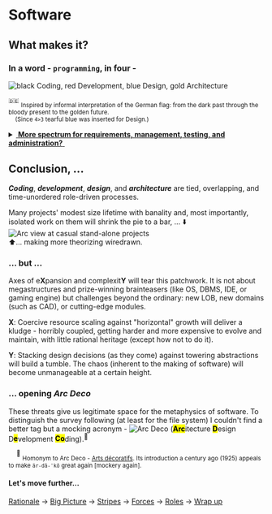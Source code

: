 # Software

## What makes it? 

### **In a word - `programming`, in four -** 

<picture>
  <img alt="black Coding, red Development, blue Design, gold Architecture" src="https://github.com/Kyriosity/read-write/blob/main/README+/_rsc/_img/ArcDeco/darkCode2arcGold.jpg" />
</picture>

<sup>:de:</sup> <sub>Inspired by informal interpretation of the German flag: from the dark past through the bloody present to the golden future.\
&nbsp;&nbsp;&nbsp;&nbsp;(Since `4>3` tearful blue was inserted for Design.)</sub>

<details>
<summary><ins>&nbsp;<b>More spectrum for requirements, management, testing, and administration?</b>&nbsp;</ins></summary>
<br/>

<table><tr valign="top"><td>
   <picture><img alt="External factors of SW creation" src="https://github.com/Kyriosity/read-write/blob/main/README+/_rsc/_img/ArcDeco/SW-ext_factors-w333px.jpg" /></picture>
<td/><td>
These are <b>external</b> - optional and not, minor to <br />strong, <constructive and devastating <br />(also neutral) -- forces, factors, and drives. <br />
<br />
Which, culturally speaking, mix, tint, blur, or <br />shade (if not wash off) the four paints.<br />
<br />
Initiative and funding render the canvas. <br />
Abstraction/math/logic and artistic skills, <br />domain expertise, and creativity prop the picture.
</td></tr></table>

</details>

## Conclusion, ...

**_Coding_**, **_development_**, **_design_**, and **_architecture_** are tied, overlapping, and time-unordered role-driven processes.

Many projects' modest size lifetime with banality and, most importantly, isolated work on them will shrink the pie to a bar, ... ⬇️\
<picture>
  <img alt="Arc view at casual stand-alone projects" src="https://github.com/Kyriosity/read-write/blob/main/README+/_rsc/_img/ArcDeco/C-D-D-A_midiPrj.jpg" />
</picture>\
⬆️... making more theorizing wiredrawn.

### ... but ...

Axes of e**X**pansion and complexit**Y** will tear this patchwork. It is not about megastructures and prize-winning brainteasers (like OS, DBMS, IDE, or gaming engine) but challenges beyond the ordinary: new LOB, new domains (such as CAD), or cutting-edge modules.

**X**: Coercive resource scaling against "horizontal" growth will deliver a kludge - horribly coupled, getting harder and more expensive to evolve and maintain, with little rational heritage (except how not to do it).

**Y**: Stacking design decisions (as they come) against towering abstractions will build a tumble. The chaos (inherent to the making of software) will become unmanageable at a certain height. 

### ... opening _Arc Deco_

These threats give us legitimate space for the metaphysics of software. 
To distinguish the survey following (at least for the file system) I couldn't find a better tag but a mocking acronym - 
<picture><img alt="Arc Deco" src="../_rsc/_img/ArcDeco/ArcDeco-bar-12px.jpg" /></picture>
(<mark><b>Arc</b></mark>itecture <mark><b>D</b></mark>esign D<mark><b>e</b></mark>velopment <mark><b>Co</b></mark>ding).<sup>🎨</sup>

&nbsp;&nbsp;&nbsp;&nbsp;<sup>🎨</sup> <sub>Homonym to Arc&nbsp;Deco - [Arts décoratifs](https://en.wikipedia.org/wiki/Art_Deco). Its introduction a century ago (1925) appeals to make `är-dā-ˈkō` great again [mockery again].</sub>

#### Let's move further... 

[Rationale](README+/ArcDeco/1.ArcDeco-Rationale.md) -> [Big Picture](README+/ArcDeco/2.ArcDeco-BigPict.md) -> [Stripes](README+/ArcDeco/3.ArcDeco-Stripes.md) -> [Forces](README+/ArcDeco/4.ArcDeco-Forces.md) -> [Roles](README+/ArcDeco/5.ArcDeco-Roles.md) -> [Wrap&nbsp;up](README+/ArcDeco/7.ArcDeco-WrapUp.md)
